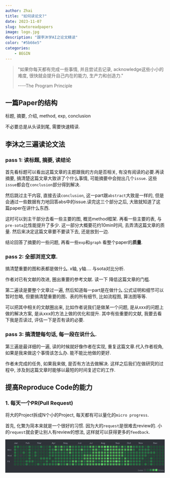 ```yaml
---
author: Zhai
title: "如何读论文?"
date: 2023-11-07
slug: howtoreadpapers
image: logo.jpg
description: "跟李沐学AI之论文精读"
color: "#5b66e5"
categories:
    - BEGIN
---
```

> "如果你每天都有完成一些事情, 并且尝试去记录, acknowledge这些小小的难度, 很快就会提升自己内在的能力, 生产力和创造力."
> 
> ----The Program Principle

## 一篇Paper的结构
标题, 摘要, 介绍, method, exp, conclusion

不必要总是从头读到尾, 需要快速精读.

## 李沐之三遍读论文法

### pass 1: 读标题, 摘要, 读结论

首先看标题可以看出这篇文章的主题跟我的方向是否相关, 有没有阅读的必要.再读摘要, 搞清楚这篇文章大致讲了个什么事情, 可能摘要中会抛出几个`issue`. 这些`issue`都会在`conclusion`部分得到解决.

然后跳过主干内容, 直接去读`conclusion`, 这一part跟`abstract`大致是一样的, 但是会通过一些数据有力地回答abs中的issue.读完这三个部分之后, 大致就知道了这篇paper在讲什么东西.

这时可以到主干部分去看一些主要的图, 概览method框架. 再看一些主要的表, 与`pre-sota`比性能提升了多少.
这一部分大概要花约10min时间, 去弄清这篇文章的质量. 然后来决定这篇文章要不要读下去, 还是放到一边.

结论回答了摘要的一些问题, 再看一些`exp`和`graph` 看整个paper的**质量**.

### pass 2: 全部浏览文章.

搞清楚重要的图和表都是做什么. x轴, y轴.... 与sota对比分析.

作者对已有文献的改进, 圈出重要的参考文献. 读一下 降低这篇文章的门槛.

第二遍读是要整个文章过一遍, 然后知道每一part是在做什么.公式证明和细节可以暂时忽略, 但要搞清楚重要的图、表的所有细节, 比如流程图, 算法图等等.

可以把其中相关的文献圈出来, 比如作者说我们是做某一个问题, 是从xxx的问题上做的解决方案, 是从xxx的方法上做的优化和提升. 其中有些重要的文献, 我要去看下我是否读过, 评估一下是否有读的必要.

### pass 3: 搞清楚每句话, 每一段在说什么.

第三遍是最详细的一遍, 读的时候就好像作者在实现, 重复这篇文章.代入作者视角, 如果是我来做这个事情该怎么办. 能不能比他做的更好.

作者未完成的任务, 如果我来做, 是否有方法去做解决. 这样之后我们在做研究的过程中, 涉及到这篇文章时能够以最短的时间复述它的工作.

## 提高Reproduce Code的能力

### 1. 每天一个PR(Pull Request)

将大的Project拆成N个小的Project, 每天都有可以量化的`micro progress`.

首先, 化繁为简本来就是一个很好的习惯. 因为大的`request`是很难去review的. 小的`request`就会更让别人有review的想法, 这样就可以获得更多的`feedback`. 

<img src='output.png'>


